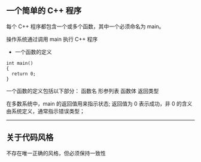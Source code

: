 ## 一个简单的 C++ 程序

每个 C++ 程序都包含一个或多个函数，其中一个必须命名为 main。

操作系统通过调用 main 执行 C++ 程序

- 一个函数的定义

```
int main()
{
  return 0;
}
```
一个函数的定义包括以下部分：
函数名
形参列表
函数体
返回类型

在多数系统中，main 的返回值用来指示状态;
返回值为 0 表示成功，非 0 的含义由系统定义，通常指示错误类型；

---

## 关于代码风格

不存在唯一正确的风格，但必须保持一致性
